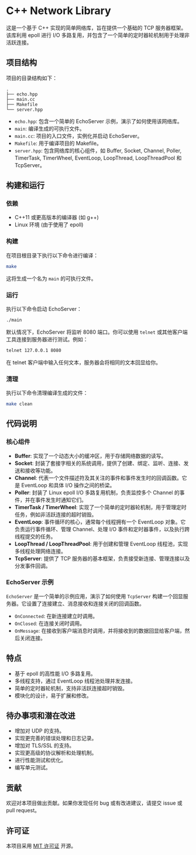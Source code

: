 
# C++ Network Library

这是一个基于 C++ 实现的简单网络库，旨在提供一个基础的 TCP 服务器框架。该库利用 epoll 进行 I/O 多路复用，并包含了一个简单的定时器轮机制用于处理非活跃连接。

## 项目结构

项目的目录结构如下：

```
.
├── echo.hpp
├── main.cc
├── Makefile
└── server.hpp
```

*   `echo.hpp`: 包含一个简单的 EchoServer 示例，演示了如何使用该网络库。
*   `main`: 编译生成的可执行文件。
*   `main.cc`: 项目的入口文件，实例化并启动 EchoServer。
*   `Makefile`: 用于编译项目的 Makefile。
*   `server.hpp`: 包含网络库的核心组件，如 Buffer, Socket, Channel, Poller, TimerTask, TimerWheel, EventLoop, LoopThread, LoopThreadPool 和 TcpServer。

## 构建和运行

### 依赖

*   C++11 或更高版本的编译器 (如 g++)
*   Linux 环境 (由于使用了 epoll)

### 构建

在项目根目录下执行以下命令进行编译：

```bash
make
```

这将生成一个名为 `main` 的可执行文件。

### 运行

执行以下命令启动 EchoServer：

```bash
./main
```

默认情况下，EchoServer 将监听 8080 端口。你可以使用 `telnet` 或其他客户端工具连接到服务器进行测试。例如：

```bash
telnet 127.0.0.1 8080
```

在 telnet 客户端中输入任何文本，服务器会将相同的文本回显给你。

### 清理

执行以下命令清理编译生成的文件：

```bash
make clean
```

## 代码说明

### 核心组件

*   **Buffer**: 实现了一个动态大小的缓冲区，用于存储网络数据的读写。
*   **Socket**: 封装了套接字相关的系统调用，提供了创建、绑定、监听、连接、发送和接收等功能。
*   **Channel**: 代表一个文件描述符及其关注的事件和事件发生时的回调函数。它是 EventLoop 和具体 I/O 操作之间的桥梁。
*   **Poller**: 封装了 Linux epoll I/O 多路复用机制，负责监控多个 Channel 的事件，并在事件发生时通知它们。
*   **TimerTask / TimerWheel**: 实现了一个简单的定时器轮机制，用于管理定时任务，例如非活跃连接的超时销毁。
*   **EventLoop**: 事件循环的核心，通常每个线程拥有一个 EventLoop 对象。它负责运行事件循环、管理 Channel、处理 I/O 事件和定时器事件，以及执行跨线程提交的任务。
*   **LoopThread / LoopThreadPool**: 用于创建和管理 EventLoop 线程池，实现多线程处理网络连接。
*   **TcpServer**: 提供了 TCP 服务器的基本框架，负责接受新连接、管理连接以及分发事件回调。

### EchoServer 示例

`EchoServer` 是一个简单的示例应用，演示了如何使用 `TcpServer` 构建一个回显服务器。它设置了连接建立、消息接收和连接关闭的回调函数。

*   `OnConnected`: 在新连接建立时调用。
*   `OnClosed`: 在连接关闭时调用。
*   `OnMessage`: 在接收到客户端消息时调用，并将接收到的数据回显给客户端，然后关闭连接。

## 特点

*   基于 epoll 的高性能 I/O 多路复用。
*   多线程支持，通过 EventLoop 线程池处理并发连接。
*   简单的定时器轮机制，支持非活跃连接超时销毁。
*   模块化的设计，易于扩展和修改。

## 待办事项和潜在改进

*   增加对 UDP 的支持。
*   实现更完善的错误处理和日志记录。
*   增加对 TLS/SSL 的支持。
*   实现更高级的协议解析和处理机制。
*   进行性能测试和优化。
*   编写单元测试。

## 贡献

欢迎对本项目做出贡献。如果你发现任何 bug 或有改进建议，请提交 issue 或 pull request。

## 许可证

本项目采用 [MIT 许可证](LICENSE) 开源。

